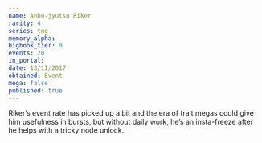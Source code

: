 ```yaml
---
name: Anbo-jyutsu Riker
rarity: 4
series: tng
memory_alpha:
bigbook_tier: 9
events: 20
in_portal:
date: 13/11/2017
obtained: Event
mega: false
published: true
---
```


Riker’s event rate has picked up a bit and the era of trait megas could give him usefulness in bursts, but without daily work, he’s an insta-freeze after he helps with a tricky node unlock.
